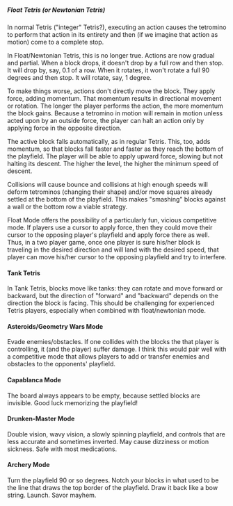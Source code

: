 ##### Float Tetris (or Newtonian Tetris)
In normal Tetris ("integer" Tetris?), executing an action causes the tetromino to perform that action in its entirety and then (if we imagine that action as motion) come to a complete stop. 

In Float/Newtonian Tetris, this is no longer true. Actions are now gradual and partial. When a block drops, it doesn't drop by a full row and then stop. It will drop by, say, 0.1 of a row. When it rotates, it won't rotate a full 90 degrees and then stop. It will rotate, say, 1 degree.

To make things worse, actions don't directly move the block. They apply force, adding momentum. That momentum results in directional movement or rotation. The longer the player performs the action, the more momentum the block gains. Because a tetromino in motion will remain in motion unless acted upon by an outside force, the player can halt an action only by applying force in the opposite direction.

The active block falls automatically, as in regular Tetris. This, too, adds momentum, so that blocks fall faster and faster as they reach the bottom of the playfield. The player will be able to apply upward force, slowing but not halting its descent. The higher the level, the higher the minimum speed of descent.

Collisions will cause bounce and collisions at high enough speeds will deform tetrominos (changing their shape) and/or move squares already settled at the bottom of the playfield. This makes "smashing" blocks against a wall or the bottom row a viable strategy.

Float Mode offers the possibility of a particularly fun, vicious competitive mode. If players use a cursor to apply force, then they could move their cursor to the opposing player's playfield and apply force there as well. Thus, in a two player game, once one player is sure his/her block is traveling in the desired direction and will land with the desired speed, that player can move his/her cursor to the opposing playfield and try to interfere.

#### Tank Tetris
In Tank Tetris, blocks move like tanks: they can rotate and move forward or backward, but the direction of "forward" and "backward" depends on the direction the block is facing. This should be challenging for experienced Tetris players, especially when combined with float/newtonian mode.

#### Asteroids/Geometry Wars Mode
Evade enemies/obstacles. If one collides with the blocks the that player is controlling, it (and the player) suffer damage. I think this would pair well with a competitive mode that allows players to add or transfer enemies and obstacles to the opponents' playfield.

#### Capablanca Mode
The board always appears to be empty, because settled blocks are invisible. Good luck memorizing the playfield!

#### Drunken-Master Mode
Double vision, wavy vision, a slowly spinning playfield, and controls that are less accurate and sometimes inverted. May cause dizziness or motion sickness. Safe with most medications.

#### Archery Mode
Turn the playfield 90 or so degrees. Notch your blocks in what used to be the line that draws the top border of the playfield. Draw it back like a bow string. Launch. Savor mayhem.
